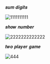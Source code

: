 𝒔𝒖𝒎 𝒅𝒊𝒈𝒊𝒕𝒔

![1111111111](https://github.com/noriakeivanfard/pythonClass/assets/137643989/a1c65f70-9e27-44cb-8324-6c35ab1a2148)

𝒔𝒉𝒐𝒘 𝒏𝒖𝒎𝒃𝒆𝒓

![2222222222222](https://github.com/noriakeivanfard/pythonClass/assets/137643989/dd31661c-5a5d-4c5b-861d-c8e2e6e6d72f)

𝒕𝒘𝒐 𝒑𝒍𝒂𝒚𝒆𝒓 𝒈𝒂𝒎𝒆

![444](https://github.com/noriakeivanfard/pythonClass/assets/137643989/133b07f3-0167-4da4-ae18-0462a21cec91)

